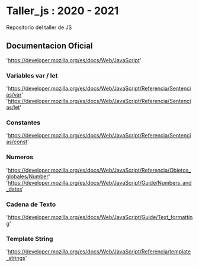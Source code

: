 # Taller_js : 2020 - 2021

Repositorio del taller de JS

## Documentacion Oficial

'https://developer.mozilla.org/es/docs/Web/JavaScript'

### Variables  var / let

'https://developer.mozilla.org/es/docs/Web/JavaScript/Referencia/Sentencias/var'
'https://developer.mozilla.org/es/docs/Web/JavaScript/Referencia/Sentencias/let'

### Constantes

'https://developer.mozilla.org/es/docs/Web/JavaScript/Referencia/Sentencias/const'

### Numeros

'https://developer.mozilla.org/es/docs/Web/JavaScript/Referencia/Objetos_globales/Number'
'https://developer.mozilla.org/es/docs/Web/JavaScript/Guide/Numbers_and_dates'

### Cadena de Texto

'https://developer.mozilla.org/es/docs/Web/JavaScript/Guide/Text_formatting'

### Template String

'https://developer.mozilla.org/es/docs/Web/JavaScript/Referencia/template_strings'
